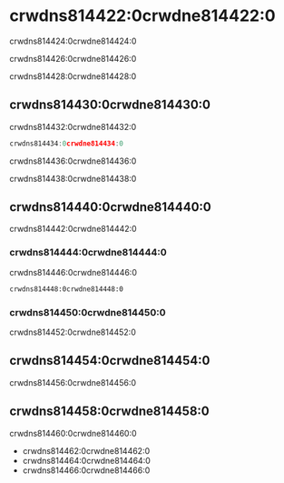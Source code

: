 # crwdns814422:0crwdne814422:0

<p class="description">crwdns814424:0crwdne814424:0</p>

crwdns814426:0crwdne814426:0

crwdns814428:0crwdne814428:0

## crwdns814430:0crwdne814430:0

crwdns814432:0crwdne814432:0

```jsx
crwdns814434:0crwdne814434:0
```

crwdns814436:0crwdne814436:0

crwdns814438:0crwdne814438:0

## crwdns814440:0crwdne814440:0

crwdns814442:0crwdne814442:0

### crwdns814444:0crwdne814444:0

crwdns814446:0crwdne814446:0

```html
crwdns814448:0crwdne814448:0
```

### crwdns814450:0crwdne814450:0

crwdns814452:0crwdne814452:0

## crwdns814454:0crwdne814454:0

crwdns814456:0crwdne814456:0

## crwdns814458:0crwdne814458:0

crwdns814460:0crwdne814460:0

- crwdns814462:0crwdne814462:0
- crwdns814464:0crwdne814464:0
- crwdns814466:0crwdne814466:0